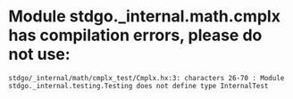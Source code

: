 # Module stdgo._internal.math.cmplx has compilation errors, please do not use:
```
stdgo/_internal/math/cmplx_test/Cmplx.hx:3: characters 26-70 : Module stdgo._internal.testing.Testing does not define type InternalTest

```

